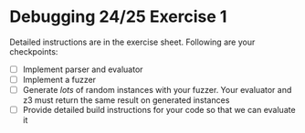 # Debugging 24/25 Exercise 1

Detailed instructions are in the exercise sheet. Following are your checkpoints:

- [ ] Implement parser and evaluator
- [ ] Implement a fuzzer
- [ ] Generate *lots* of random instances with your fuzzer. Your evaluator and z3 must return the same result on generated instances
- [ ] Provide detailed build instructions for your code so that we can evaluate it
